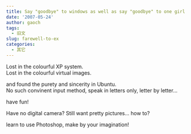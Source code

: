 ```yaml
---
title: Say "goodbye" to windows as well as say "goodbye" to one girl
date: '2007-05-24'
author: gaoch
tags:
  - 旧文
slug: farewell-to-ex
categories:
  - 其它
---
```


Lost in the colourful XP system.  
Lost in the colourful virtual images.  

and found the purety and sincerity in Ubuntu.  
No such convinent input method, speak in letters only, letter by
letter...  

have fun!

Have no digital camera? Still want pretty pictures... how to?  
  
learn to use Photoshop, make by your imagination!
